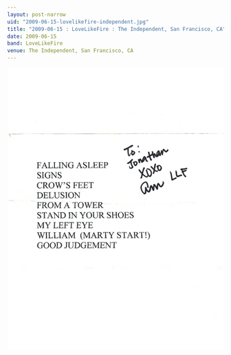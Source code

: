 ```yaml
---
layout: post-narrow
uid: "2009-06-15-lovelikefire-independent.jpg"
title: "2009-06-15 : LoveLikeFire : The Independent, San Francisco, CA"
date: 2009-06-15
band: LoveLikeFire
venue: The Independent, San Francisco, CA
---
```


<div class="showcase">
  <img src="/img/2009/06/20090615-LoveLikeFire-Independent.jpg" alt="2009-06-15-lovelikefire-independent.jpg">
</div>
